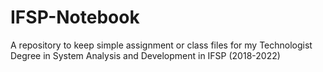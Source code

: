 # IFSP-Notebook
A repository to keep simple assignment or class files for my Technologist Degree in System Analysis and Development in IFSP (2018-2022)
